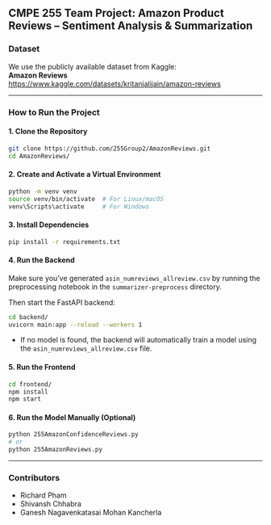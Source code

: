 ## CMPE 255 Team Project: Amazon Product Reviews – Sentiment Analysis & Summarization

### Dataset
We use the publicly available dataset from Kaggle:  
**Amazon Reviews**  
https://www.kaggle.com/datasets/kritanjalijain/amazon-reviews

---

### How to Run the Project

#### 1. Clone the Repository
```bash
git clone https://github.com/255Group2/AmazonReviews.git
cd AmazonReviews/
```

#### 2. Create and Activate a Virtual Environment
```bash
python -m venv venv
source venv/bin/activate  # For Linux/macOS
venv\Scripts\activate     # For Windows
```

#### 3. Install Dependencies
```bash
pip install -r requirements.txt
```

#### 4. Run the Backend
Make sure you’ve generated `asin_numreviews_allreview.csv` by running the preprocessing notebook in the `summarizer-preprocess` directory.

Then start the FastAPI backend:
```bash
cd backend/
uvicorn main:app --reload --workers 1
```
- If no model is found, the backend will automatically train a model using the `asin_numreviews_allreview.csv` file.

#### 5. Run the Frontend
```bash
cd frontend/
npm install
npm start
```

#### 6. Run the Model Manually (Optional)
```bash
python 255AmazonConfidenceReviews.py
# or
python 255AmazonReviews.py
```

---

### Contributors
- Richard Pham  
- Shivansh Chhabra  
- Ganesh Nagavenkatasai Mohan Kancherla
